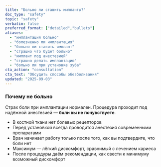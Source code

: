 ```yaml
---
title: "Больно ли ставить импланты?"
doc_type: "safety"
topic: "safety"
verbatim: false
preferred_format: ["detailed","bullets"]
aliases:
  - "имплантация больно"
  - "болезненно ли имплантация"
  - "больно ли ставить имплант"
  - "страшно что будет больно"
  - "имплант под анестезией"
  - "страшно делать имплантацию"
  - "больно ли при установке зуба"
cta_action: "consultation"
cta_text: "Обсудить способы обезболивания"
updated: "2025-09-03"
---
```



### Почему не больно
Страх боли при имплантации нормален. Процедура проходит под надёжной анестезией — **боли вы не почувствуете**.
- В костной ткани нет болевых рецепторов
- Перед установкой всегда проводится анестезия современными препаратами
- Врач начинает работу только после того, как вы подтвердите, что боли нет
- Максимум — лёгкий дискомфорт, сравнимый с лечением кариеса
- После процедуры даём рекомендации, как свести к минимуму возможный дискомфорт
